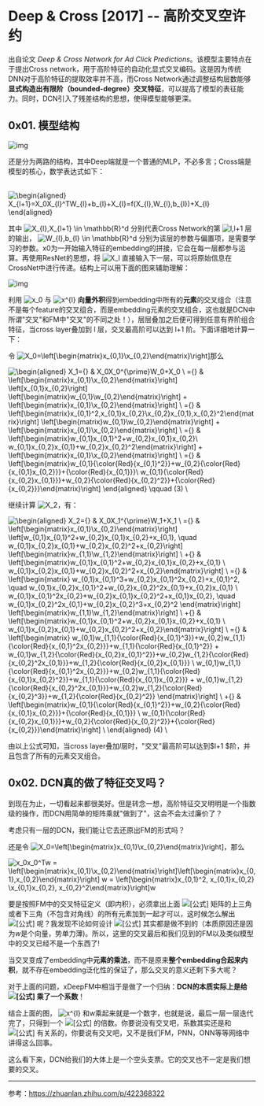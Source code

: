 # Deep & Cross [2017] -- 高阶交叉空许约

出自论文 *Deep & Cross Network for Ad Click Predictions*。该模型主要特点在于提出Cross network，用于高阶特征的自动化显式交叉编码。这是因为传统DNN对于高阶特征的提取效率并不高，而Cross Network通过调整结构层数能够**显式构造出有限阶（bounded-degree）交叉特征**，可以提高了模型的表征能力。同时，DCN引入了残差结构的思想，使得模型能够更深。



## 0x01. 模型结构

![img](https://pic1.zhimg.com/80/v2-fa9b18644a4fe4dba9fd16c4faef137c_1440w.jpg)



还是分为两路的结构，其中Deep端就是一个普通的MLP，不必多言；Cross端是模型的核心，数学表达式如下：                  

​                                          ![\begin{aligned} X_{l+1}=X_0X_{l}^TW_{l}+b_{l}+X_{l}=f(X_{l},W_{l},b_{l})+X_{l} \end{aligned}](https://www.zhihu.com/equation?tex=%5Cbegin%7Baligned%7D%20X_%7Bl%2B1%7D%3DX_0X_%7Bl%7D%5ETW_%7Bl%7D%2Bb_%7Bl%7D%2BX_%7Bl%7D%3Df(X_%7Bl%7D%2CW_%7Bl%7D%2Cb_%7Bl%7D)%2BX_%7Bl%7D%20%5Cend%7Baligned%7D)  

其中  ![X_{l},X_{l+1} \in \mathbb{R}^d](https://www.zhihu.com/equation?tex=X_%7Bl%7D%2CX_%7Bl%2B1%7D%20%5Cin%20%5Cmathbb%7BR%7D%5Ed)   分别代表Cross Network的第 ![l,l+1](https://www.zhihu.com/equation?tex=l%2Cl%2B1) 层的输出， ![W_{l},b_{l} \in \mathbb{R}^d](https://www.zhihu.com/equation?tex=W_%7Bl%7D%2Cb_%7Bl%7D%20%5Cin%20%5Cmathbb%7BR%7D%5Ed)  分别为该层的参数与偏置项，是需要学习的参数。x0为一开始输入特征的embedding的拼接，它会在每一层都参与运算。再使用ResNet的思想，将 ![X_l](https://www.zhihu.com/equation?tex=X_l)  直接输入下一层，可以将原始信息在CrossNet中进行传递。结构上可以用下面的图来辅助理解：

![img](https://pic2.zhimg.com/80/v2-81244edb73b8fa6b0c738cac2767eb7d_1440w.jpg)

利用 ![x_0 ](https://www.zhihu.com/equation?tex=x_0%20)  与 ![x^{l}](https://www.zhihu.com/equation?tex=x%5E%7Bl%7D)  **向量外积**得到embedding中所有的**元素**的交叉组合（注意不是每个feature的交叉组合，而是embedding元素的交叉组合，这也就是DCN中所谓"交叉"和FM中"交叉"的不同之处！），层层叠加之后便可得到任意有界阶组合特征，当cross layer叠加到 l 层，交叉最高阶可以达到 l+1 阶。下面详细地计算一下：

令 ![X_0=\left[\begin{matrix}x_{0,1}\\x_{0,2}\end{matrix}\right]](https://www.zhihu.com/equation?tex=X_0%3D%5Cleft%5B%5Cbegin%7Bmatrix%7Dx_%7B0%2C1%7D%5C%5Cx_%7B0%2C2%7D%5Cend%7Bmatrix%7D%5Cright%5D)那么

![\begin{aligned} X_1={} & X_0X_0^{\prime}W_0+X_0 \\ ={} &  \left[\begin{matrix}x_{0,1}\\x_{0,2}\end{matrix}\right] \left[x_{0,1}x_{0,2}\right] \left[\begin{matrix}w_{0,1}\\w_{0,2}\end{matrix}\right] +  \left[\begin{matrix}x_{0,1}\\x_{0,2}\end{matrix}\right] \\ ={} & \left[\begin{matrix}x_{0,1}^2,x_{0,1}x_{0,2}\\x_{0,2}x_{0,1},x_{0,2}^2\end{matrix}\right] \left[\begin{matrix}w_{0,1}\\w_{0,2}\end{matrix}\right] + \left[\begin{matrix}x_{0,1}\\x_{0,2}\end{matrix}\right] \\ ={} & \left[\begin{matrix}w_{0,1}x_{0,1}^2+w_{0,2}x_{0,1}x_{0,2}\\ w_{0,1}x_{0,2}x_{0,1}+w_{0,2}x_{0,2}^2\end{matrix}\right] + \left[\begin{matrix}x_{0,1}\\x_{0,2}\end{matrix}\right] \\ ={} & \left[\begin{matrix}w_{0,1}{\color{Red}{x_{0,1}^2}}+w_{0,2}{\color{Red}{x_{0,1}x_{0,2}}}+{\color{Red}{x_{0,1}}}\\ w_{0,1}{\color{Red}{x_{0,2}x_{0,1}}}+w_{0,2}{\color{Red}{x_{0,2}^2}}+{\color{Red}{x_{0,2}}}\end{matrix}\right] \end{aligned} \qquad (3) \\](https://www.zhihu.com/equation?tex=%5Cbegin%7Baligned%7D%20X_1%3D%7B%7D%20%26%20X_0X_0%5E%7B%5Cprime%7DW_0%2BX_0%20%5C%5C%20%3D%7B%7D%20%26%20%20%5Cleft%5B%5Cbegin%7Bmatrix%7Dx_%7B0%2C1%7D%5C%5Cx_%7B0%2C2%7D%5Cend%7Bmatrix%7D%5Cright%5D%20%5Cleft%5Bx_%7B0%2C1%7Dx_%7B0%2C2%7D%5Cright%5D%20%5Cleft%5B%5Cbegin%7Bmatrix%7Dw_%7B0%2C1%7D%5C%5Cw_%7B0%2C2%7D%5Cend%7Bmatrix%7D%5Cright%5D%20%2B%20%20%5Cleft%5B%5Cbegin%7Bmatrix%7Dx_%7B0%2C1%7D%5C%5Cx_%7B0%2C2%7D%5Cend%7Bmatrix%7D%5Cright%5D%20%5C%5C%20%3D%7B%7D%20%26%20%5Cleft%5B%5Cbegin%7Bmatrix%7Dx_%7B0%2C1%7D%5E2%2Cx_%7B0%2C1%7Dx_%7B0%2C2%7D%5C%5Cx_%7B0%2C2%7Dx_%7B0%2C1%7D%2Cx_%7B0%2C2%7D%5E2%5Cend%7Bmatrix%7D%5Cright%5D%20%5Cleft%5B%5Cbegin%7Bmatrix%7Dw_%7B0%2C1%7D%5C%5Cw_%7B0%2C2%7D%5Cend%7Bmatrix%7D%5Cright%5D%20%2B%20%5Cleft%5B%5Cbegin%7Bmatrix%7Dx_%7B0%2C1%7D%5C%5Cx_%7B0%2C2%7D%5Cend%7Bmatrix%7D%5Cright%5D%20%5C%5C%20%3D%7B%7D%20%26%20%5Cleft%5B%5Cbegin%7Bmatrix%7Dw_%7B0%2C1%7Dx_%7B0%2C1%7D%5E2%2Bw_%7B0%2C2%7Dx_%7B0%2C1%7Dx_%7B0%2C2%7D%5C%5C%20w_%7B0%2C1%7Dx_%7B0%2C2%7Dx_%7B0%2C1%7D%2Bw_%7B0%2C2%7Dx_%7B0%2C2%7D%5E2%5Cend%7Bmatrix%7D%5Cright%5D%20%2B%20%5Cleft%5B%5Cbegin%7Bmatrix%7Dx_%7B0%2C1%7D%5C%5Cx_%7B0%2C2%7D%5Cend%7Bmatrix%7D%5Cright%5D%20%5C%5C%20%3D%7B%7D%20%26%20%5Cleft%5B%5Cbegin%7Bmatrix%7Dw_%7B0%2C1%7D%7B%5Ccolor%7BRed%7D%7Bx_%7B0%2C1%7D%5E2%7D%7D%2Bw_%7B0%2C2%7D%7B%5Ccolor%7BRed%7D%7Bx_%7B0%2C1%7Dx_%7B0%2C2%7D%7D%7D%2B%7B%5Ccolor%7BRed%7D%7Bx_%7B0%2C1%7D%7D%7D%5C%5C%20w_%7B0%2C1%7D%7B%5Ccolor%7BRed%7D%7Bx_%7B0%2C2%7Dx_%7B0%2C1%7D%7D%7D%2Bw_%7B0%2C2%7D%7B%5Ccolor%7BRed%7D%7Bx_%7B0%2C2%7D%5E2%7D%7D%2B%7B%5Ccolor%7BRed%7D%7Bx_%7B0%2C2%7D%7D%7D%5Cend%7Bmatrix%7D%5Cright%5D%20%5Cend%7Baligned%7D%20%5Cqquad%20(3)%20%5C%5C) 

继续计算 ![X_2](https://www.zhihu.com/equation?tex=X_2)，有：

![\begin{aligned} X_2={} & X_0X_1^{\prime}W_1+X_1 \\ ={} & \left[\begin{matrix}x_{0,1}\\x_{0,2}\end{matrix}\right] \left[w_{0,1}x_{0,1}^2+w_{0,2}x_{0,1}x_{0,2}+x_{0,1}, \quad  w_{0,1}x_{0,2}x_{0,1}+w_{0,2}x_{0,2}^2+x_{0,2}\right] \left[\begin{matrix}w_{1,1}\\w_{1,2}\end{matrix}\right] \\  +{} &  \left[\begin{matrix}w_{0,1}x_{0,1}^2+w_{0,2}x_{0,1}x_{0,2}+x_{0,1} \\ w_{0,1}x_{0,2}x_{0,1}+w_{0,2}x_{0,2}^2+x_{0,2}\end{matrix}\right] \\ ={} & \left[\begin{matrix} w_{0,1}x_{0,1}^3+w_{0,2}x_{0,1}^2x_{0,2}+x_{0,1}^2, \quad  w_{0,1}x_{0,2}x_{0,1}^2+w_{0,2}x_{0,2}^2x_{0,1}+x_{0,2}x_{0,1} \\ w_{0,1}x_{0,1}^2x_{0,2}+w_{0,2}x_{0,1}x_{0,2}^2+x_{0,1}x_{0,2}, \quad  w_{0,1}x_{0,2}^2x_{0,1}+w_{0,2}x_{0,2}^3+x_{0,2}^2 \end{matrix}\right] \left[\begin{matrix}w_{1,1}\\w_{1,2}\end{matrix}\right] \\ +{} &  \left[\begin{matrix}w_{0,1}x_{0,1}^2+w_{0,2}x_{0,1}x_{0,2}+x_{0,1} \\ w_{0,1}x_{0,2}x_{0,1}+w_{0,2}x_{0,2}^2+x_{0,2}\end{matrix}\right] \\ ={} & \left[\begin{matrix} w_{0,1}w_{1,1}{\color{Red}{x_{0,1}^3}}+w_{0,2}w_{1,1}{\color{Red}{x_{0,1}^2x_{0,2}}}+w_{1,1}{\color{Red}{x_{0,1}^2}} +  w_{0,1}w_{1,2}{\color{Red}{x_{0,2}x_{0,1}^2}}+w_{0,2}w_{1,2}{\color{Red}{x_{0,2}^2x_{0,1}}}+w_{1,2}{\color{Red}{x_{0,2}x_{0,1}}} \\ w_{0,1}w_{1,1}{\color{Red}{x_{0,1}^2x_{0,2}}}+w_{0,2}w_{1,1}{\color{Red}{x_{0,1}x_{0,2}^2}}+w_{1,1}{\color{Red}{x_{0,1}x_{0,2}}} +  w_{0,1}w_{1,2}{\color{Red}{x_{0,2}^2x_{0,1}}}+w_{0,2}w_{1,2}{\color{Red}{x_{0,2}^3}}+w_{1,2}{\color{Red}{x_{0,2}^2}} \end{matrix}\right] \\ +{} &  \left[\begin{matrix}w_{0,1}{\color{Red}{x_{0,1}^2}}+w_{0,2}{\color{Red}{x_{0,1}x_{0,2}}}+{\color{Red}{x_{0,1}}} \\ w_{0,1}{\color{Red}{x_{0,2}x_{0,1}}}+w_{0,2}{\color{Red}{x_{0,2}^2}}+{\color{Red}{x_{0,2}}}\end{matrix}\right] \\ \end{aligned} (4) \\](https://www.zhihu.com/equation?tex=%5Cbegin%7Baligned%7D%20X_2%3D%7B%7D%20%26%20X_0X_1%5E%7B%5Cprime%7DW_1%2BX_1%20%5C%5C%20%3D%7B%7D%20%26%20%5Cleft%5B%5Cbegin%7Bmatrix%7Dx_%7B0%2C1%7D%5C%5Cx_%7B0%2C2%7D%5Cend%7Bmatrix%7D%5Cright%5D%20%5Cleft%5Bw_%7B0%2C1%7Dx_%7B0%2C1%7D%5E2%2Bw_%7B0%2C2%7Dx_%7B0%2C1%7Dx_%7B0%2C2%7D%2Bx_%7B0%2C1%7D%2C%20%5Cquad%20%20w_%7B0%2C1%7Dx_%7B0%2C2%7Dx_%7B0%2C1%7D%2Bw_%7B0%2C2%7Dx_%7B0%2C2%7D%5E2%2Bx_%7B0%2C2%7D%5Cright%5D%20%5Cleft%5B%5Cbegin%7Bmatrix%7Dw_%7B1%2C1%7D%5C%5Cw_%7B1%2C2%7D%5Cend%7Bmatrix%7D%5Cright%5D%20%5C%5C%20%20%2B%7B%7D%20%26%20%20%5Cleft%5B%5Cbegin%7Bmatrix%7Dw_%7B0%2C1%7Dx_%7B0%2C1%7D%5E2%2Bw_%7B0%2C2%7Dx_%7B0%2C1%7Dx_%7B0%2C2%7D%2Bx_%7B0%2C1%7D%20%5C%5C%20w_%7B0%2C1%7Dx_%7B0%2C2%7Dx_%7B0%2C1%7D%2Bw_%7B0%2C2%7Dx_%7B0%2C2%7D%5E2%2Bx_%7B0%2C2%7D%5Cend%7Bmatrix%7D%5Cright%5D%20%5C%5C%20%3D%7B%7D%20%26%20%5Cleft%5B%5Cbegin%7Bmatrix%7D%20w_%7B0%2C1%7Dx_%7B0%2C1%7D%5E3%2Bw_%7B0%2C2%7Dx_%7B0%2C1%7D%5E2x_%7B0%2C2%7D%2Bx_%7B0%2C1%7D%5E2%2C%20%5Cquad%20%20w_%7B0%2C1%7Dx_%7B0%2C2%7Dx_%7B0%2C1%7D%5E2%2Bw_%7B0%2C2%7Dx_%7B0%2C2%7D%5E2x_%7B0%2C1%7D%2Bx_%7B0%2C2%7Dx_%7B0%2C1%7D%20%5C%5C%20w_%7B0%2C1%7Dx_%7B0%2C1%7D%5E2x_%7B0%2C2%7D%2Bw_%7B0%2C2%7Dx_%7B0%2C1%7Dx_%7B0%2C2%7D%5E2%2Bx_%7B0%2C1%7Dx_%7B0%2C2%7D%2C%20%5Cquad%20%20w_%7B0%2C1%7Dx_%7B0%2C2%7D%5E2x_%7B0%2C1%7D%2Bw_%7B0%2C2%7Dx_%7B0%2C2%7D%5E3%2Bx_%7B0%2C2%7D%5E2%20%5Cend%7Bmatrix%7D%5Cright%5D%20%5Cleft%5B%5Cbegin%7Bmatrix%7Dw_%7B1%2C1%7D%5C%5Cw_%7B1%2C2%7D%5Cend%7Bmatrix%7D%5Cright%5D%20%5C%5C%20%2B%7B%7D%20%26%20%20%5Cleft%5B%5Cbegin%7Bmatrix%7Dw_%7B0%2C1%7Dx_%7B0%2C1%7D%5E2%2Bw_%7B0%2C2%7Dx_%7B0%2C1%7Dx_%7B0%2C2%7D%2Bx_%7B0%2C1%7D%20%5C%5C%20w_%7B0%2C1%7Dx_%7B0%2C2%7Dx_%7B0%2C1%7D%2Bw_%7B0%2C2%7Dx_%7B0%2C2%7D%5E2%2Bx_%7B0%2C2%7D%5Cend%7Bmatrix%7D%5Cright%5D%20%5C%5C%20%3D%7B%7D%20%26%20%5Cleft%5B%5Cbegin%7Bmatrix%7D%20w_%7B0%2C1%7Dw_%7B1%2C1%7D%7B%5Ccolor%7BRed%7D%7Bx_%7B0%2C1%7D%5E3%7D%7D%2Bw_%7B0%2C2%7Dw_%7B1%2C1%7D%7B%5Ccolor%7BRed%7D%7Bx_%7B0%2C1%7D%5E2x_%7B0%2C2%7D%7D%7D%2Bw_%7B1%2C1%7D%7B%5Ccolor%7BRed%7D%7Bx_%7B0%2C1%7D%5E2%7D%7D%20%2B%20%20w_%7B0%2C1%7Dw_%7B1%2C2%7D%7B%5Ccolor%7BRed%7D%7Bx_%7B0%2C2%7Dx_%7B0%2C1%7D%5E2%7D%7D%2Bw_%7B0%2C2%7Dw_%7B1%2C2%7D%7B%5Ccolor%7BRed%7D%7Bx_%7B0%2C2%7D%5E2x_%7B0%2C1%7D%7D%7D%2Bw_%7B1%2C2%7D%7B%5Ccolor%7BRed%7D%7Bx_%7B0%2C2%7Dx_%7B0%2C1%7D%7D%7D%20%5C%5C%20w_%7B0%2C1%7Dw_%7B1%2C1%7D%7B%5Ccolor%7BRed%7D%7Bx_%7B0%2C1%7D%5E2x_%7B0%2C2%7D%7D%7D%2Bw_%7B0%2C2%7Dw_%7B1%2C1%7D%7B%5Ccolor%7BRed%7D%7Bx_%7B0%2C1%7Dx_%7B0%2C2%7D%5E2%7D%7D%2Bw_%7B1%2C1%7D%7B%5Ccolor%7BRed%7D%7Bx_%7B0%2C1%7Dx_%7B0%2C2%7D%7D%7D%20%2B%20%20w_%7B0%2C1%7Dw_%7B1%2C2%7D%7B%5Ccolor%7BRed%7D%7Bx_%7B0%2C2%7D%5E2x_%7B0%2C1%7D%7D%7D%2Bw_%7B0%2C2%7Dw_%7B1%2C2%7D%7B%5Ccolor%7BRed%7D%7Bx_%7B0%2C2%7D%5E3%7D%7D%2Bw_%7B1%2C2%7D%7B%5Ccolor%7BRed%7D%7Bx_%7B0%2C2%7D%5E2%7D%7D%20%5Cend%7Bmatrix%7D%5Cright%5D%20%5C%5C%20%2B%7B%7D%20%26%20%20%5Cleft%5B%5Cbegin%7Bmatrix%7Dw_%7B0%2C1%7D%7B%5Ccolor%7BRed%7D%7Bx_%7B0%2C1%7D%5E2%7D%7D%2Bw_%7B0%2C2%7D%7B%5Ccolor%7BRed%7D%7Bx_%7B0%2C1%7Dx_%7B0%2C2%7D%7D%7D%2B%7B%5Ccolor%7BRed%7D%7Bx_%7B0%2C1%7D%7D%7D%20%5C%5C%20w_%7B0%2C1%7D%7B%5Ccolor%7BRed%7D%7Bx_%7B0%2C2%7Dx_%7B0%2C1%7D%7D%7D%2Bw_%7B0%2C2%7D%7B%5Ccolor%7BRed%7D%7Bx_%7B0%2C2%7D%5E2%7D%7D%2B%7B%5Ccolor%7BRed%7D%7Bx_%7B0%2C2%7D%7D%7D%5Cend%7Bmatrix%7D%5Cright%5D%20%5C%5C%20%5Cend%7Baligned%7D%20(4)%20%5C%5C)

由以上公式可知，当cross layer叠加$l$层时，"交叉"最高阶可以达到$l+1 $阶，并且包含了所有的元素交叉组合。



## 0x02. DCN真的做了特征交叉吗？

到现在为止，一切看起来都很美好。但是转念一想，高阶特征交叉明明是一个指数级的操作，而DCN用简单的矩阵乘就"做到了"，这会不会太过廉价了？

考虑只有一层的DCN，我们能让它去还原出FM的形式吗？

还是令 ![X_0=\left[\begin{matrix}x_{0,1}\\x_{0,2}\end{matrix}\right]](https://www.zhihu.com/equation?tex=X_0%3D%5Cleft%5B%5Cbegin%7Bmatrix%7Dx_%7B0%2C1%7D%5C%5Cx_%7B0%2C2%7D%5Cend%7Bmatrix%7D%5Cright%5D)，那么

 ![x_0x_0^Tw = \left[\begin{matrix}x_{0,1}\\x_{0,2}\end{matrix}\right]\left[\begin{matrix}x_{0,1},x_{0,2}\end{matrix}\right] w = \left[\begin{matrix}x_{0,1}^2, x_{0,1}x_{0,2} \\x_{0,1}x_{0,2}, x_{0,2}^2\end{matrix}\right]w](https://www.zhihu.com/equation?tex=x_0x_0%5ETw%20%3D%20%5Cleft%5B%5Cbegin%7Bmatrix%7Dx_%7B0%2C1%7D%5C%5Cx_%7B0%2C2%7D%5Cend%7Bmatrix%7D%5Cright%5D%5Cleft%5B%5Cbegin%7Bmatrix%7Dx_%7B0%2C1%7D%2Cx_%7B0%2C2%7D%5Cend%7Bmatrix%7D%5Cright%5D%20w%20%3D%20%5Cleft%5B%5Cbegin%7Bmatrix%7Dx_%7B0%2C1%7D%5E2%2C%20x_%7B0%2C1%7Dx_%7B0%2C2%7D%20%5C%5Cx_%7B0%2C1%7Dx_%7B0%2C2%7D%2C%20x_%7B0%2C2%7D%5E2%5Cend%7Bmatrix%7D%5Cright%5Dw)  

要是按照FM中的交叉特征定义（即内积），必须拿出上面 ![[公式]](https://www.zhihu.com/equation?tex=x_0x_0%5ET) 矩阵的上三角或者下三角（不包含对角线）的所有元素加到一起才可以，这时候怎么解出 ![[公式]](https://www.zhihu.com/equation?tex=w) 呢？我发现不论如何设计 ![[公式]](https://www.zhihu.com/equation?tex=w) 其实都是做不到的（本质原因还是因为$w$是个向量，势单力薄)。所以，这里的交叉最后和我们见到的FM以及类似模型中的交叉已经不是一个东西了!

当交叉变成了embedding中**元素的乘法**，而不是原来**整个embedding合起来内积**，就不存在embedding泛化性的保证了，那么交叉的意义还剩下多大呢？



对于上面的问题，xDeepFM中相当于是做了一个归纳：**DCN的本质实际上是给 ![[公式]](https://www.zhihu.com/equation?tex=x_0) 乘了一个系数**！

结合上面的图， ![x^{l}](https://www.zhihu.com/equation?tex=x%5E%7Bl%7D)  和w乘起来就是一个数字，也就是说，最后一层一层迭代完了，只得到一个 ![[公式]](https://www.zhihu.com/equation?tex=x_0) 的倍数。你要说没有交叉吧，系数其实还是和 ![[公式]](https://www.zhihu.com/equation?tex=x_0) 有关系的，你要说有交叉吧，又不是我们FM，PNN，ONN等等网络中讲得这么回事。

这么看下来，DCN给我们的大体上是一个空头支票。它的交叉也不一定是我们想要的交叉。



----

参考：https://zhuanlan.zhihu.com/p/422368322